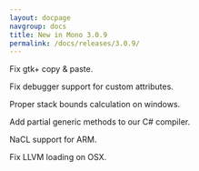 ```yaml
---
layout: docpage
navgroup: docs
title: New in Mono 3.0.9
permalink: /docs/releases/3.0.9/
---
```


Fix gtk+ copy & paste.

Fix debugger support for custom attributes.

Proper stack bounds calculation on windows.

Add partial generic methods to our C\# compiler.

NaCL support for ARM.

Fix LLVM loading on OSX.
